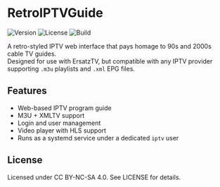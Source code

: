 # RetroIPTVGuide

![Version](https://img.shields.io/badge/version-v0.1.1--BETA-blue.svg)
![License](https://img.shields.io/badge/license-CC%20BY--NC--SA%204.0-lightgrey.svg)
![Build](https://github.com/thehack904/RetroIPTVGuide/actions/workflows/python-app.yml/badge.svg)

A retro-styled IPTV web interface that pays homage to 90s and 2000s cable TV guides.  
Designed for use with ErsatzTV, but compatible with any IPTV provider supporting `.m3u` playlists and `.xml` EPG files.

## Features
- Web-based IPTV program guide
- M3U + XMLTV support
- Login and user management
- Video player with HLS support
- Runs as a systemd service under a dedicated `iptv` user

## License
Licensed under CC BY-NC-SA 4.0. See LICENSE for details.
